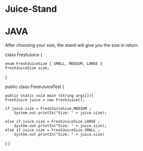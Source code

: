 # Juice-Stand
# JAVA
After choosing your size, the stand will give you the size in return

class FreshJuice 
{
	
	enum FreshJuiceSize { SMALL, MEDIUM, LARGE }
	FreshJuiceSize size; 
}

public class FreshJuiceTest {

	public static void main (String args[]){
	FreshJuice juice = new FreshJuice();
	
	if juice.size = FreshJuiceSize.MEDIUM ; 
		System.out.printIn("Size: " + juice.size); 
		
	else if juice.size = FreshJuiceSize.LARGE ; 
		System.out.printIn("Size: " + juice.size); 
	else if juice.size = FreshJuiceSize.SMALL ; 
		System.out.printIn("Size: " + juice.size)
 }
}
